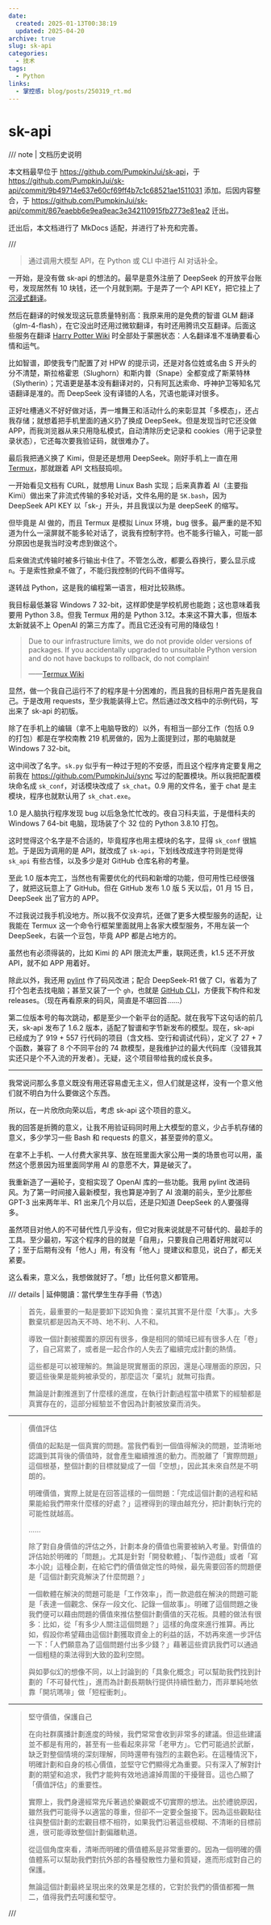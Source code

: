 ```yaml
---
date:
  created: 2025-01-13T00:38:19
  updated: 2025-04-20
archive: true
slug: sk-api
categories:
  - 技术
tags:
  - Python
links:
  - 掌控感: blog/posts/250319_rt.md
---
```

# sk-api

/// note | 文档历史说明

本文档最早位于 <https://github.com/PumpkinJui/sk-api>，于 <https://github.com/PumpkinJui/sk-api/commit/9b49714e637e60cf69ff4b7c1c68521ae1511031> 添加。后因内容整合，于 <https://github.com/PumpkinJui/sk-api/commit/867eaebb6e9ea9eac3e342110915fb2773e81ea2> 迁出。

迁出后，本文档进行了 MkDocs 适配，并进行了补充和完善。

///

> 通过调用大模型 API，在 Python 或 CLI 中进行 AI 对话补全。

<!-- more -->

一开始，是没有做 sk-api 的想法的。最早是意外注册了 DeepSeek 的开放平台账号，发现居然有 10 块钱，还一个月就到期。于是弄了一个 API KEY，把它挂上了[沉浸式翻译](https://immersivetranslate.com/)。

然后在翻译的时候发现这玩意质量特别高：我原来用的是免费的智谱 GLM 翻译（glm-4-flash），在它没出时还用过微软翻译，有时还用腾讯交互翻译。后面这些服务在翻译 [Harry Potter Wiki](https://harrypotter.fandom.com/wiki/) 时全部处于蒙圈状态：人名翻译准不准确要看心情和运气。

比如智谱，即使我专门配置了对 HPW 的提示词，还是对各位姓或名由 S 开头的分不清楚，斯拉格霍恩（Slughorn）和斯内普（Snape）全都变成了斯莱特林（Slytherin）；咒语更是基本没有翻译对的，只有阿瓦达索命、呼神护卫等知名咒语翻译是准的。而 DeepSeek 没有译错的人名，咒语也能译对很多。

正好吐槽通义不好好做对话，弄一堆舞王和活动什么的来彰显其「多模态」，还占我存储；就想着把手机里面的通义扔了换成 DeepSeek。但是发现当时它还没做 APP，而我浏览器从来只用隐私模式，自动清除历史记录和 cookies（用于记录登录状态），它还每次要我验证码，就很难办了。

最后我把通义换了 Kimi，但是还是想用 DeepSeek。刚好手机上一直在用 [Termux](https://termux.dev/cn/)，那就跟着 API 文档鼓捣呗。

一开始看见文档有 CURL，就想用 Linux Bash 实现；后来真靠着 AI（主要指 Kimi）做出来了非流式传输的多轮对话，文件名用的是 `SK.bash`，因为 DeepSeek API KEY 以「sk-」开头，并且我误以为是 deepSeeK 的缩写。

但毕竟是 AI 做的，而且 Termux 是模拟 Linux 环境，bug 很多。最严重的是不知道为什么一滚屏就不能多轮对话了，说我有控制字符。也不能多行输入，可能一部分原因也是我当时没考虑到做这个。

后来做流式传输时被多行输出卡住了。不管怎么改，都要么吞换行，要么显示成 `n`。于是索性掀桌不做了，不能归我控制的代码不值得写。

遂转战 Python，这是我的编程第一语言，相对比较熟练。

我目标最低兼容 Windows 7 32-bit，这样即使是学校机房也能跑；这也意味着我要用 Python 3.8。但我 Termux 用的是 Python 3.12。本来这不算大事，但版本太新就装不上 OpenAI 的第三方库了。而且它还没有可用的降级包！

> Due to our infrastructure limits, we do not provide older versions of packages. If you accidentally upgraded to unsuitable Python version and do not have backups to rollback, do not complain!
>
> ——[Termux Wiki](https://wiki.termux.com/wiki/Python)

显然，做一个我自己运行不了的程序是十分困难的，而且我的目标用户首先是我自己。于是改用 requests，至少我能装得上它。然后通过改文档中的示例代码，写出来了 sk-api 的初版。

除了在手机上的编辑（拿不上电脑导致的）以外，有相当一部分工作（包括 0.9 的打包）都是在学校南教 219 机房做的，因为上面提到过，那的电脑就是 Windows 7 32-bit。

这中间改了名字。`sk.py` 似乎有一种过于短的不安感，而且这个程序肯定要复用之前我在 <https://github.com/PumpkinJui/sync> 写过的配置模块。所以我把配置模块命名成 `sk_conf`，对话模块改成了 `sk_chat`。0.9 用的文件名，鉴于 chat 是主模块，程序也就默认用了 `sk_chat.exe`。

1.0 是人脑执行程序发现 bug 以后急急忙忙改的。夜自习科夫监，于是借科夫的 Windows 7 64-bit 电脑，现场装了个 32 位的 Python 3.8.10 打包。

这时觉得这个名字是不合适的，毕竟程序也用主模块的名字，显得 `sk_conf` 很尴尬。于是因为调用的是 API，就改成了 `sk-api`，下划线改成连字符则是觉得 `sk_api` 有些古怪，以及多少是对 GitHub 仓库名称的考量。

至此 1.0 版本完工，当然也有需要优化的代码和新增的功能，但可用性已经很强了，就把这玩意上了 GitHub。但在 GitHub 发布 1.0 版 5 天以后，01 月 15 日，DeepSeek 出了官方的 APP。

不过我说过我手机没地方。所以我不仅没弃坑，还做了更多大模型服务的适配，让我能在 Termux 这一个命令行框架里面就用上各家大模型服务，不用左装一个 DeepSeek，右装一个豆包，毕竟 APP 都是占地方的。

虽然也有必须得装的，比如 Kimi 的 API 限流太严重，联网还贵，k1.5 还不开放 API，就不如 APP 用着好。

除此以外，我还用 [pylint](https://www.pylint.org/) 作了码风改进；配合 DeepSeek-R1 做了 CI，省着为了打个包老去找电脑；甚至又装了一个 `gh`，也就是 [GitHub CLI](https://cli.github.com/)，方便我下构件和发 releases。（现在再看原来的码风，简直是不堪回首……）

第二位版本号的每次跳动，都是至少一个新平台的适配。就在我写下这句话的前几天，sk-api 发布了 1.6.2 版本，适配了智谱和字节新发布的模型。现在，sk-api 已经成为了 919 + 557 行代码的项目（含文档、空行和调试代码），定义了 27 + 7 个函数，兼容了 8 个不同平台的 74 款模型，是我维护过的最大代码库（没错我其实还只是个不入流的开发者）。无疑，这个项目带给我的成长良多。

---

我常说问那么多意义既没有用还容易虚无主义，但人们就是这样，没有一个意义他们就不明白为什么要做这个东西。

所以，在一片欣欣向荣以后，考虑 sk-api 这个项目的意义。

我的回答是折腾的意义，让我不用验证码同时用上大模型的意义，少占手机存储的意义，多少学习一些 Bash 和 requests 的意义，甚至耍帅的意义。

在拿不上手机、一人付费大家共享、放在班里面大家公用一类的场景也可以用，虽然这个愿景因为班里面同学用 AI 的意愿不大，算是破灭了。

我重新造了一遍轮子，变相实现了 OpenAI 库的一些功能。我用 pylint 改进码风。为了第一时间接入最新模型，我也算是冲到了 AI 浪潮的前头，至少比那些 GPT-3 出来两年半、R1 出来几个月以后，还是只知道 DeepSeek 的人要强得多。

虽然项目对他人的不可替代性几乎没有，但它对我来说就是不可替代的、最趁手的工具。至少最初，写这个程序的目的就是「自用」，只要我自己用着好用就可以了；至于后期有没有「他人」用，有没有「他人」提建议和意见，说白了，都无关紧要。

这么看来，意义么，我想做就好了。「想」比任何意义都管用。

/// details | 延伸閱讀：當代學生生存手冊（节选）

> 首先，最重要的一點是要卸下認知負擔：棄坑其實不是什麼「大事」。大多數棄坑都是因為天不時、地不利、人不和。
>
> 導致一個計劃被擱置的原因有很多，像是相同的領域已經有很多人在「卷」了，自己寫累了，或者是一起合作的人失去了繼續完成計劃的熱情。
>
> 這些都是可以被理解的。無論是現實層面的原因，還是心理層面的原因，只要這些後果是能夠被承受的，那麼這次「棄坑」就無可指責。
>
> 無論是計劃推進到了什麼樣的進度，在執行計劃過程當中積累下的經驗都是真實存在的，這部分經驗並不會因為計劃被放棄而消失。

---

> 價值評估
>
> 價值的起點是一個真實的問題。當我們看到一個值得解決的問題，並清晰地認識到其背後的價值時，就會產生繼續推進的動力。而脫離了「實際問題」這個根基，整個計劃的目標就變成了一個「空想」，因此其未來自然是不明朗的。
>
> 明確價值，實際上就是在回答這樣的一個問題：「完成這個計劃的過程和結果能給我們帶來什麼樣的好處？」這裡得到的理由越充分，把計劃執行完的可能性就越高。
>
> ……
>
> 除了對自身價值的評估之外，計劃本身的價值也需要被納入考量。對價值的評估始於明確的「問題」。尤其是針對「開發軟體」、「製作遊戲」或者「寫本小說」這種企劃，在給它們的價值做定性的時候，最先需要回答的問題便是「這個計劃究竟解決了什麼問題？」
>
> 一個軟體在解決的問題可能是「工作效率」，而一款遊戲在解決的問題可能是「表達一個觀念、保存一段文化、記錄一個故事」。明確了這個問題之後我們便可以藉由問題的價值來推估整個計劃價值的天花板。具體的做法有很多：比如，從「有多少人關注這個問題？」這樣的角度來進行推算。再比如，假設你希望藉由這個計劃獲取資金上的利益的話，不妨再來進一步評估一下：「人們願意為了這個問題付出多少錢？」藉著這些資訊我們可以通過一個粗糙的乘法得到大致的盈利空間。
>
> 與如夢似幻的想像不同，以上討論到的「具象化概念」可以幫助我們找到計劃的「不可替代性」，進而為計劃長期執行提供持續性動力，而非單純地依靠「開坑嗎啡」做「短程衝刺」。

---

> 堅守價值，保護自己
>
> 在向社群廣播計劃進度的時候，我們常常會收到非常多的建議。但這些建議並不都是有用的，甚至有一些看起來非常「老甲方」。它們可能過於武斷，缺乏對整個情境的深刻理解，同時還帶有強烈的主觀色彩。在這種情況下，明確計劃和自身的核心價值，並堅守它們顯得尤為重要。只有深入了解對計劃的期望和追求，我們才能夠有效地過濾掉周圍的干擾聲音。這也凸顯了「價值評估」的重要性。
>
> 實際上，我們身邊經常充斥著過於樂觀或不切實際的想法。出於禮貌原因，雖然我們可能得予以適當的尊重，但卻不一定要全盤接下。因為這些觀點往往與整個計劃的宏觀目標不相符，如果我們沿著這些模糊、不清晰的目標前進，很可能導致整個計劃偏離軌道。
>
> 從這個角度來看，清晰而明確的價值體系是非常重要的。因為一個明確的價值體系可以幫助我們對抗外部的各種發散性力量和質疑，進而形成對自己的保護。
>
> 無論這個計劃最終呈現出來的效果是怎樣的，它對於我們的價值都獨一無二，值得我們去呵護和堅守。

///
